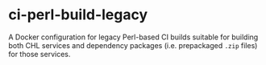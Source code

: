 # ci-perl-build-legacy

A Docker configuration for legacy Perl-based CI builds suitable for building both CHL services and dependency packages (i.e. prepackaged `.zip` files) for those services.
